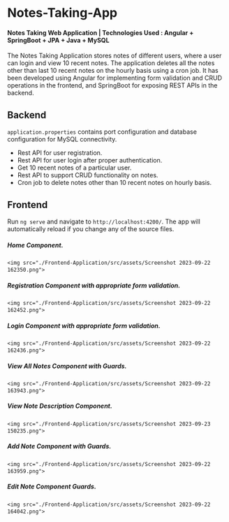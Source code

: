 # Notes-Taking-App
#### Notes Taking Web Application | Technologies Used : Angular + SpringBoot + JPA + Java + MySQL 

The Notes Taking Application stores notes of different users, where a user can login and view 10 recent notes. The application deletes all the notes other than last 10 recent notes on the hourly basis using a cron job. It has been developed using Angular for implementing form validation and CRUD operations in the frontend, and SpringBoot for exposing REST APIs in the backend.

## Backend
`application.properties` contains port configuration and database configuration for MySQL connectivity.
<ul>
  <li>Rest API for user registration.</li>
  <li>Rest API for user login  after proper authentication.</li>
  <li>Get 10 recent notes of a particular user.</li>
  <li>Rest API to support CRUD functionality on notes.</li>
  <li>Cron job to delete notes other than 10 recent notes on hourly basis.</li>
</ul>

## Frontend
Run `ng serve` and navigate to `http://localhost:4200/`. The app will automatically reload if you change any of the source files.
##### Home Component.
    <img src="./Frontend-Application/src/assets/Screenshot 2023-09-22 162350.png">
##### Registration Component with appropriate form validation.<br>
    <img src="./Frontend-Application/src/assets/Screenshot 2023-09-22 162452.png">
##### Login Component with appropriate form validation.<br>
    <img src="./Frontend-Application/src/assets/Screenshot 2023-09-22 162436.png">
##### View All Notes Component with Guards.<br>
    <img src="./Frontend-Application/src/assets/Screenshot 2023-09-22 163943.png">
##### View Note Description Component.<br>
    <img src="./Frontend-Application/src/assets/Screenshot 2023-09-23 150235.png">
##### Add Note Component with Guards.<br>
    <img src="./Frontend-Application/src/assets/Screenshot 2023-09-22 163959.png">
##### Edit Note Component Guards.<br>
    <img src="./Frontend-Application/src/assets/Screenshot 2023-09-22 164042.png">
